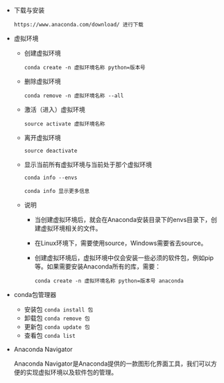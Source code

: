 + 下载与安装

  ```
  https://www.anaconda.com/download/ 进行下载
  ```

+ 虚拟环境

  + 创建虚拟环境

    ```
    conda create -n 虚拟环境名称 python=版本号
    ```

  + 删除虚拟环境

    ```
    conda remove -n 虚拟环境名称 --all
    ```

  + 激活（进入）虚拟环境

    ```
    source activate 虚拟环境名称
    ```

  + 离开虚拟环境

    ```
    source deactivate
    ```

  + 显示当前所有虚拟环境与当前处于那个虚拟环境

    ```
    conda info --envs
    
    conda info 显示更多信息  
    ```

    

  + 说明

    + 当创建虚拟环境后，就会在Anaconda安装目录下的envs目录下，创建虚拟环境相关的文件。

    + 在Linux环境下，需要使用source，Windows需要省去source。

    + 创建虚拟环境后，虚拟环境中仅会安装一些必须的软件包，例如pip等。如果需要安装Anaconda所有的库，需要：

      ```anaconda
      conda create -n 虚拟环境名称 python=版本号 anaconda
      ```

+ conda包管理器

  + 安装包
    `conda install 包`
  + 卸载包
    `conda remove 包`
  + 更新包
    `conda update 包`
  + 查看包
    `conda list`

+ Anaconda Navigator

  Anaconda Navigator是Anaconda提供的一款图形化界面工具，我们可以方便的实现虚拟环境以及软件包的管理。